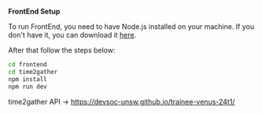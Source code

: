 **FrontEnd Setup**

To run FrontEnd, you need to have Node.js installed on your machine. If you don't have it, you can download it [here](https://nodejs.org/en/).

After that follow the steps below:

```bash
cd frontend
cd time2gather
npm install
npm run dev
```

time2gather API -> https://devsoc-unsw.github.io/trainee-venus-24t1/
